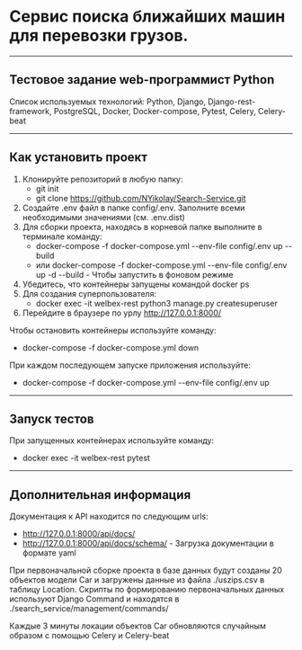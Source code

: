# Сервис поиска ближайших машин для перевозки грузов.
___
## Тестовое задание web-программист Python

Список используемых технологий: Python, Django, Django-rest-framework, PostgreSQL, Docker, Docker-compose, Pytest, Celery, Celery-beat

___
## Как установить проект

1. Клонируйте репозиторий в любую папку:
   - git init
   - git clone https://github.com/NYikolay/Search-Service.git
2. Создайте .env файл в папке config/.env. Заполните всеми необходимыми значениями (см. .env.dist)
3. Для сборки проекта, находясь в корневой папке выполните в терминале команду: 
   - docker-compose -f docker-compose.yml --env-file config/.env up --build
   - или docker-compose -f docker-compose.yml --env-file config/.env  up -d --build - Чтобы запустить в фоновом режиме
4. Убедитесь, что контейнеры запущены командой docker ps
5. Для создания суперпользователя:
   - docker exec -it welbex-rest python3 manage.py createsuperuser
6. Перейдите в браузере по урлу http://127.0.0.1:8000/

Чтобы остановить контейнеры используйте команду:
   - docker-compose -f docker-compose.yml down

При каждом последующем запуске приложения используйте:
   - docker-compose -f docker-compose.yml --env-file config/.env up
___
## Запуск тестов

При запущенных контейнерах используйте команду:
   - docker exec -it welbex-rest pytest
___

## Дополнительная информация

Документация к API находится по следующим urls:
   - http://127.0.0.1:8000/api/docs/
   - http://127.0.0.1:8000/api/docs/schema/ - Загрузка документации в формате yaml

При первоначальной сборке проекта в базе данных будут созданы 20 объектов модели Car 
и загружены данные из файла ./uszips.csv в таблицу Location. 
Скрипты по формированию первоначальных данных используют Django Command и находятся в ./search_service/management/commands/

Каждые 3 минуты локации объектов Car обновляются случайным образом с помощью Celery и Celery-beat